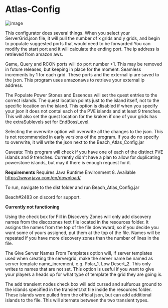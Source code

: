 # Atlas-Config
![image](https://user-images.githubusercontent.com/105144083/167309716-e38543bc-55df-45b6-bf4b-89d1a11c6af4.png)


This configurator does several things. When you select your ServerGrid.json file, it will pull the number of x grids and y grids, and begin to populate suggested ports that would need to be forwarded You can modify the start port and it will calculate the ending port. The ip address is retrieved from amazon aws.

Game, Query and RCON ports will do port number +1. This may be removed in future releases, but keeping in place for the moment. Seamless increments by 1 for each grid. These ports and the external ip are saved to the json. This program uses amazonaws to retrieve your external ip address.

The Populate Power Stones and Essences will set the quest entries to the correct islands. The quest location points just to the island itself, not to the specific location on the island. This option is disabled if when you specify your json it does not contai each of the PVE islands and at least 9 trenches. This will also set the quest location for the kraken if one of your grids has the extraSublevels set for EndBossLevel.

Selecting the overwrite option will overwrite all the changes to the json. This is not recommended in early versions of the program.  If you do no specify to overwrite, it will write the json next to the Beach_Atlas_Config.jar

Caveats: This program will check if you have one of each of the distinct PVE islands and 9 trenches. Currently didn't have a plan to allow for duplicating powerstone islands, but may if there is enough request for it.

**Requirements**
Requires Java Runtime Environment 8.  Available https://www.java.com/en/download/

To run, navigate to the dist folder and run Beach_Atlas_Config.jar


Beach#2483 on discord for support.

**Currently not functioning**

Using the check box for Fill in Discovery Zones will only add discovery names from the discozones text file located in the resources folder. It assigns the names from the top of the file downward, so if you decide you want some of yours assigned, put them at the top of the file. Names will be repeated if you have more discovery zones than the number of lines in the file.

The Give Server Names From Templates option will, if server templates used when creating the servergrid, make the server name be named as server template name_increment, e.g. Polar_1, Low Desert_2. This only writes to names that are not set. This option is useful if you want to give your players a heads up for what type of template the grid they are going is.

The add transient nodes check box will add cursed and sulfurous ground to the islands specified in the transient.txt file inside the resources folder. These islands were pulled from the official json, but can add additional islands to the file. This will alternate between the two transient types.


